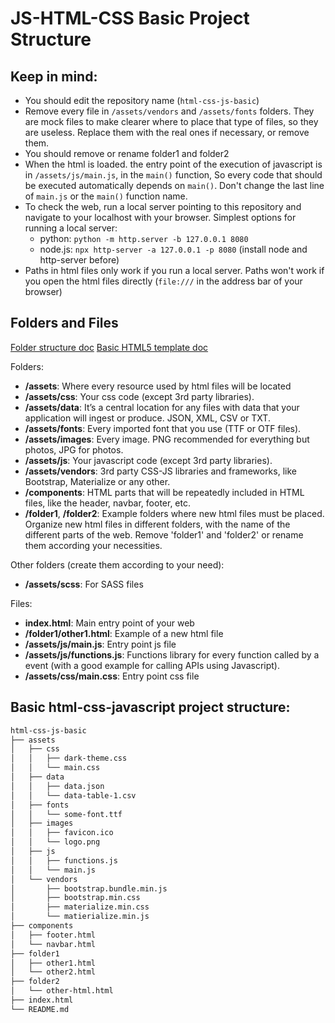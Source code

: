 # JS-HTML-CSS Basic Project Structure


## Keep in mind:

* You should edit the repository name (`html-css-js-basic`)
* Remove every file in `/assets/vendors` and `/assets/fonts` folders. They are mock files to make clearer where to place that type of files, so they are useless. Replace them with the real ones if necessary, or remove them.
* You should remove or rename folder1 and folder2
* When the html is loaded. the entry point of the execution of javascript is in `/assets/js/main.js`, in the `main()` function, So every code that should be executed automatically depends on `main()`. Don't change the last line of `main.js` or the `main()` function name.
* To check the web, run a local server pointing to this repository and navigate to your localhost with your browser. Simplest options for running a local server:
  * python: `python -m http.server -b 127.0.0.1 8080`
  * node.js: `npx http-server -a 127.0.0.1 -p 8080` (install node and http-server before)
* Paths in html files only work if you run a local server. Paths won't work if you open the html files directly (`file:///` in the address bar of your browser)


## Folders and Files

[Folder structure doc](https://appcropolis.com/blog/organize-html-css-javascript-files)
[Basic HTML5 template doc](https://www.sitepoint.com/a-basic-html5-template/)

Folders:
* **/assets**: Where every resource used by html files will be located
* **/assets/css**: Your css code (except 3rd party libraries).
* **/assets/data**: It’s a central location for any files with data that your application will ingest or produce. JSON, XML, CSV or TXT.
* **/assets/fonts**: Every imported font that you use (TTF or OTF files).
* **/assets/images**: Every image. PNG recommended for everything but photos, JPG for photos.
* **/assets/js**: Your javascript code (except 3rd party libraries).
* **/assets/vendors**: 3rd party CSS-JS libraries and frameworks, like Bootstrap, Materialize or any other.
* **/components**: HTML parts that will be repeatedly included in HTML files, like the header, navbar, footer, etc.
* **/folder1**, **/folder2**: Example folders where new html files must be placed. Organize new html files in different folders, with the name of the different parts of the web. Remove 'folder1' and 'folder2' or rename them according your necessities.

Other folders (create them according to your need):
* **/assets/scss**: For SASS files

Files:
* **index.html**: Main entry point of your web
* **/folder1/other1.html**: Example of a new html file
* **/assets/js/main.js**: Entry point js file
* **/assets/js/functions.js**: Functions library for every function called by a event (with a good example for calling APIs using Javascript).
* **/assets/css/main.css**: Entry point css file


## Basic html-css-javascript project structure:

```bash
html-css-js-basic
├── assets
│   ├── css
│   │   ├── dark-theme.css
│   │   └── main.css
│   ├── data
│   │   ├── data.json
│   │   └── data-table-1.csv
│   ├── fonts
│   │   └── some-font.ttf
│   ├── images
│   │   ├── favicon.ico
│   │   └── logo.png
│   ├── js
│   │   ├── functions.js
│   │   └── main.js
│   └── vendors
│       ├── bootstrap.bundle.min.js
│       ├── bootstrap.min.css
│       ├── materialize.min.css
│       └── matierialize.min.js
├── components
│   ├── footer.html
│   └── navbar.html
├── folder1
│   ├── other1.html
│   └── other2.html
├── folder2
│   └── other-html.html
├── index.html
└── README.md

```
